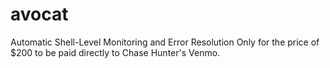 # avocat
Automatic Shell-Level Monitoring and Error Resolution
Only for the price of $200 to be paid directly to Chase Hunter's Venmo.
